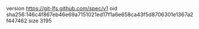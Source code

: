 version https://git-lfs.github.com/spec/v1
oid sha256:146c4f867eb46e69a7151021ed17f1a6e658ca43f5d8706301e1367a2f447462
size 3195
